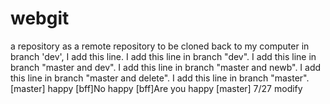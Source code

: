 # webgit
a repository as a remote repository to be cloned back to my computer
in branch 'dev', I add this line.
I add this line in branch "dev".
I add this line in branch "master and dev".
I add this line in branch "master and newb".
I add this line in branch "master and delete".
I add this line in branch "master".
[master] happy
[bff]No happy
[bff]Are you happy
[master] 7/27 modify
